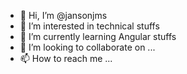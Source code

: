 - 👋 Hi, I’m @jansonjms
- 👀 I’m interested in technical stuffs
- 🌱 I’m currently learning Angular stuffs
- 💞️ I’m looking to collaborate on ...
- 📫 How to reach me ...

<!---
jansonjms/jansonjms is a ✨ special ✨ repository because its `README.md` (this file) appears on your GitHub profile.
You can click the Preview link to take a look at your changes.
--->
